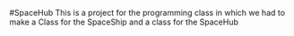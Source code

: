 #SpaceHub
This is a project for the programming class in which we had to make a Class for the SpaceShip and a class for the SpaceHub
